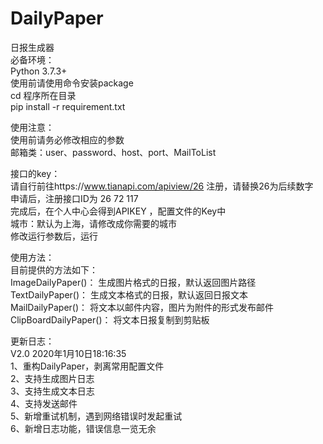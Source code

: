 # DailyPaper
日报生成器  
必备环境：  
Python 3.7.3+  
使用前请使用命令安装package  
cd 程序所在目录  
pip install -r requirement.txt  
  
使用注意：  
使用前请务必修改相应的参数  
邮箱类：user、password、host、port、MailToList  
  
  
接口的key：  
请自行前往https://www.tianapi.com/apiview/26 注册，请替换26为后续数字  
申请后，注册接口ID为 26 72 117  
完成后，在个人中心会得到APIKEY ，配置文件的Key中  
城市：默认为上海，请修改成你需要的城市  
修改运行参数后，运行  
  
  
使用方法：  
目前提供的方法如下：  
ImageDailyPaper()： 生成图片格式的日报，默认返回图片路径  
TextDailyPaper()： 生成文本格式的日报，默认返回日报文本  
MailDailyPaper()： 将文本以邮件内容，图片为附件的形式发布邮件  
ClipBoardDailyPaper()： 将文本日报复制到剪贴板    
  
更新日志：  
V2.0 2020年1月10日18:16:35  
1、重构DailyPaper，剥离常用配置文件  
2、支持生成图片日志  
3、支持生成文本日志  
4、支持发送邮件  
5、新增重试机制，遇到网络错误时发起重试  
6、新增日志功能，错误信息一览无余  
